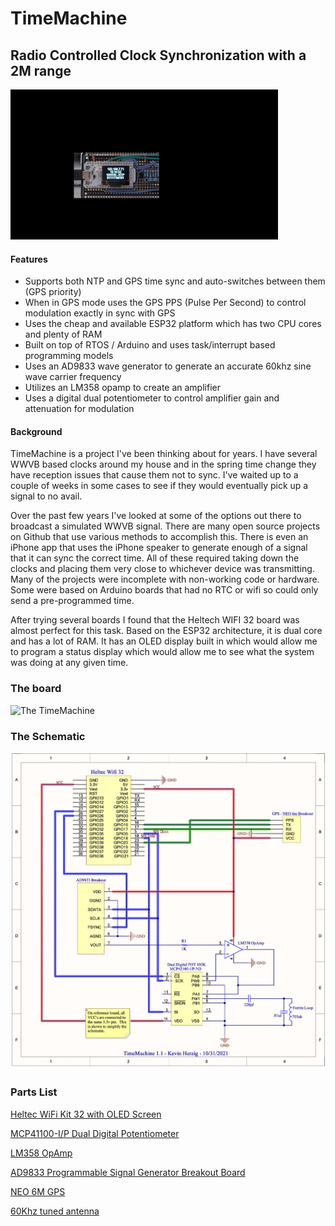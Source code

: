 # TimeMachine
## Radio Controlled Clock Synchronization with a 2M range

![The TimeMachine](https://github.com/kevinherzig/TimeMachine/blob/master/img/TimeMachine.gif?raw=true)
#### Features
 - Supports both NTP and GPS time sync and auto-switches between them (GPS priority)
 - When in GPS mode uses the GPS PPS (Pulse Per Second) to control modulation exactly in sync with GPS
 - Uses the cheap and available ESP32 platform which has two CPU cores and plenty of RAM
 - Built on top of RTOS / Arduino and uses  task/interrupt based programming models
 - Uses an AD9833 wave generator to generate an accurate 60khz sine wave carrier frequency
 - Utilizes an LM358 opamp to create an amplifier
 - Uses a digital dual potentiometer to control amplifier gain and attenuation for modulation

#### Background

TimeMachine is a project I've been thinking about for years.  I have several WWVB based clocks around my house and in the spring time change they have reception issues that cause them not to sync.  I've waited up to a couple of weeks in some cases to see if they would eventually pick up a signal to no avail.

Over the past few years I've looked at some of the options out there to broadcast a simulated WWVB signal.  There are many open source projects on Github that use various methods to accomplish this.  There is even an iPhone app that uses the iPhone speaker to generate enough of a signal that it can sync the correct time.  All of these required taking down the clocks and placing them very close to whichever device was transmitting.  Many of the projects were incomplete with non-working code or hardware.  Some were based on Arduino boards that had no RTC or wifi so could only send a pre-programmed time.

After trying several boards I found that the Heltech WIFI 32 board was almost perfect for this task.   Based on the ESP32 architecture, it is dual core and has a lot of RAM. It has an OLED display built in which would allow me to program a status display which would allow me to see what the system was doing at any given time.  

### The board
![The TimeMachine](https://github.com/kevinherzig/TimeMachine/blob/master/img/TimeMachineBoard.jpg?raw=true)

### The Schematic
![enter image description here](https://github.com/kevinherzig/TimeMachine/blob/master/img/TimeMachineSchematic.png?raw=true)

### Parts List

[Heltec WiFi Kit 32 with OLED Screen](https://www.amazon.com/HiLetgo-Display-Bluetooth-Internet-Development/dp/B07DKD79Y9/)

[MCP41100-I/P Dual Digital Potentiometer](https://www.digikey.com/en/products/detail/microchip-technology/MCP42100-I-P/362090)

[LM358 OpAmp](https://www.amazon.com/gp/product/B077BR9KT2/)

[AD9833 Programmable Signal Generator Breakout Board](https://www.amazon.com/gp/product/B08PZ5FR51)

[NEO 6M GPS ](https://www.amazon.com/gp/product/B07P8YMVNT/)

[60Khz tuned antenna](https://www.amazon.com/gp/product/B07PK7WJYR/)
